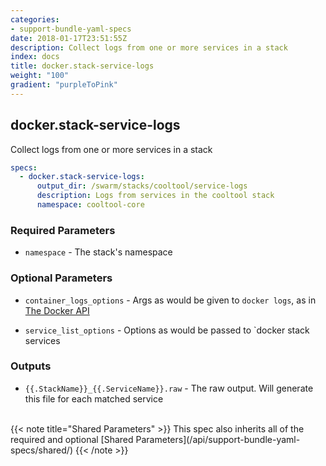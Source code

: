 ```yaml
---
categories:
- support-bundle-yaml-specs
date: 2018-01-17T23:51:55Z
description: Collect logs from one or more services in a stack
index: docs
title: docker.stack-service-logs
weight: "100"
gradient: "purpleToPink"
---
```


## docker.stack-service-logs

Collect logs from one or more services in a stack


```yaml
specs:
  - docker.stack-service-logs:
      output_dir: /swarm/stacks/cooltool/service-logs
      description: Logs from services in the cooltool stack
      namespace: cooltool-core
```

    
### Required Parameters


- `namespace` - The stack's namespace


    
### Optional Parameters


- `container_logs_options` - Args as would be given to `docker logs`, as in [The Docker API](https://github.com/moby/moby/blob/master/api/types/client.go#L73)


- `service_list_options` - Options as would be passed to `docker stack services


    
### Outputs


- `{{.StackName}}_{{.ServiceName}}.raw` - The raw output. Will generate this file for each matched service

    
<br>
{{< note title="Shared Parameters" >}}
This spec also inherits all of the required and optional [Shared Parameters](/api/support-bundle-yaml-specs/shared/)
{{< /note >}}
    
    